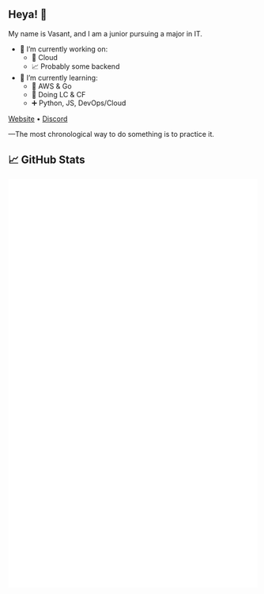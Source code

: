 ## Heya! 👋
My name is Vasant, and I am a junior pursuing a major in IT.

- 🔭 I’m currently working on:
  - 🐍 Cloud
  - 📈 Probably some backend
- 🌱 I’m currently learning:
  - 🤫 AWS & Go
  - 📜 Doing LC & CF
  - ➕ Python, JS, DevOps/Cloud

[Website](https://dscmatter.github.io/) • [Discord](discordapp.com/users/660897315925655557)

—The most chronological way to do something is to practice it.

## &#x1f4c8; GitHub Stats

![GitHub Metrics](github-metrics.svg)
